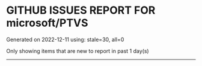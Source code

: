 
# GITHUB ISSUES REPORT FOR microsoft/PTVS


Generated on 2022-12-11 using: stale=30, all=0


Only showing items that are new to report in past 1 day(s)


---
